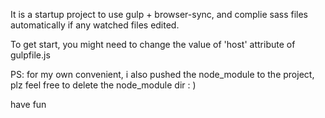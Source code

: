 It is a startup project to use gulp + browser-sync, and complie sass files automatically if any watched files edited.

To get start, you might need to change the value of  'host' attribute of gulpfile.js

PS: for my own convenient, i also pushed the node_module to the project, plz feel free to delete the node_module dir : )

have fun
